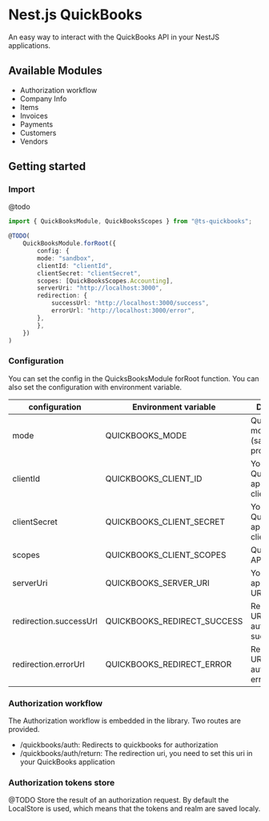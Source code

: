 # Nest.js QuickBooks

An easy way to interact with the QuickBooks API in your NestJS applications.

## Available Modules

- Authorization workflow
- Company Info
- Items
- Invoices
- Payments
- Customers
- Vendors

## Getting started

### Import

@todo

```ts
import { QuickBooksModule, QuickBooksScopes } from "@ts-quickbooks";

@TODO(
    QuickBooksModule.forRoot({
        config: {
        mode: "sandbox",
        clientId: "clientId",
        clientSecret: "clientSecret",
        scopes: [QuickBooksScopes.Accounting],
        serverUri: "http://localhost:3000",
        redirection: {
            successUrl: "http://localhost:3000/success",
            errorUrl: "http://localhost:3000/error",
        },
        },
    })
)
```

### Configuration

You can set the config in the QuicksBooksModule forRoot function. You can also set the configuration with environment variable.

| **configuration**      | **Environment variable**    | **Definition**                              |
| ---------------------- | --------------------------- | ------------------------------------------- |
| mode                   | QUICKBOOKS_MODE             | QuickBooks mode (sandbox or production)     |
| clientId               | QUICKBOOKS_CLIENT_ID        | Your Quickbooks application client id       |
| clientSecret           | QUICKBOOKS_CLIENT_SECRET    | Your Quickbooks application client secret   |
| scopes                 | QUICKBOOKS_CLIENT_SCOPES    | Quickbooks API scopes                       |
| serverUri              | QUICKBOOKS_SERVER_URI       | Your NestJS application URI                 |
| redirection.successUrl | QUICKBOOKS_REDIRECT_SUCCESS | Redirection URL after authorization success |
| redirection.errorUrl   | QUICKBOOKS_REDIRECT_ERROR   | Redirection URL after authorization error   |

### Authorization workflow

The Authorization workflow is embedded in the library. Two routes are provided.

- /quickbooks/auth: Redirects to quickbooks for authorization
- /quickbooks/auth/return: The redirection uri, you need to set this uri in your QuickBooks application

### Authorization tokens store

@TODO
Store the result of an authorization request.
By default the LocalStore is used, which means that the tokens and realm are saved localy.
